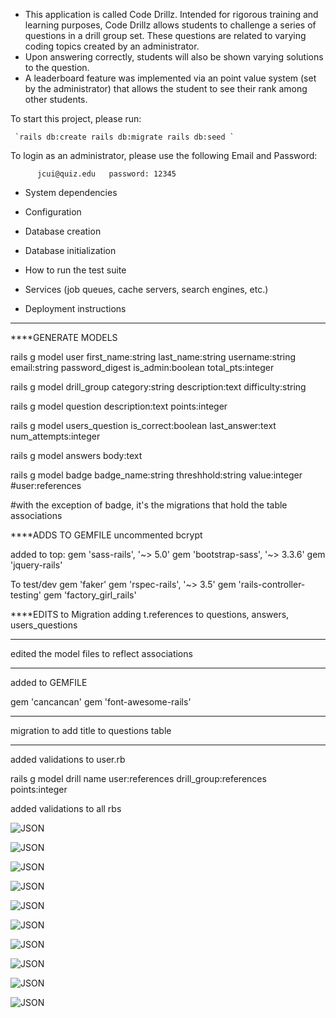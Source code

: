 * This application is called Code Drillz. Intended for rigorous training and learning purposes,
  Code Drillz allows students to challenge a series of questions in a drill group set.
  These questions are related to varying coding topics created by an administrator.
* Upon answering correctly, students will also be shown varying solutions to the question.
* A leaderboard feature was implemented via an point value system (set by the administrator)
that allows the student to see their rank among other students.


To start this project, please run:

     `rails db:create rails db:migrate rails db:seed `


To login as an administrator, please use the following Email and Password:

          jcui@quiz.edu   password: 12345

* System dependencies

* Configuration

* Database creation

* Database initialization

* How to run the test suite

* Services (job queues, cache servers, search engines, etc.)

* Deployment instructions

*******************
****GENERATE MODELS

rails g model user first_name:string last_name:string username:string email:string password_digest is_admin:boolean total_pts:integer

rails g model drill_group category:string description:text difficulty:string

rails g model question description:text points:integer

rails g model users_question is_correct:boolean last_answer:text num_attempts:integer

rails g model answers body:text

rails g model badge badge_name:string threshhold:string value:integer #user:references

#with the exception of badge, it's the migrations that hold the table associations

****ADDS TO GEMFILE
uncommented bcrypt

added to top:
gem 'sass-rails', '~> 5.0'
gem 'bootstrap-sass', '~> 3.3.6'
gem 'jquery-rails'

To test/dev
gem 'faker'
gem 'rspec-rails', '~> 3.5'
gem 'rails-controller-testing'
gem 'factory_girl_rails'




****EDITS to Migration
adding t.references to questions, answers, users_questions


****
edited the model files to reflect associations

****
added to GEMFILE

gem 'cancancan'
gem 'font-awesome-rails'
****
migration to add title to questions table
****

added validations to user.rb

rails g model drill name user:references drill_group:references points:integer

added validations to all rbs

![JSON](https://raw.githubusercontent.com/jackie-ell/ROF/master/public/images/1.png)

![JSON](https://raw.githubusercontent.com/jackie-ell/ROF/master/public/images/2.png)

![JSON](https://raw.githubusercontent.com/jackie-ell/ROF/master/public/images/3.png)

![JSON](https://raw.githubusercontent.com/jackie-ell/ROF/master/public/images/4.png)

![JSON](https://raw.githubusercontent.com/jackie-ell/ROF/master/public/images/5.png)

![JSON](https://raw.githubusercontent.com/jackie-ell/ROF/master/public/images/6.png)

![JSON](https://raw.githubusercontent.com/jackie-ell/ROF/master/public/images/7.png)

![JSON](https://raw.githubusercontent.com/jackie-ell/ROF/master/public/images/8.png)

![JSON](https://raw.githubusercontent.com/jackie-ell/ROF/master/public/images/9.png)

![JSON](https://raw.githubusercontent.com/jackie-ell/ROF/master/public/images/10.png)
